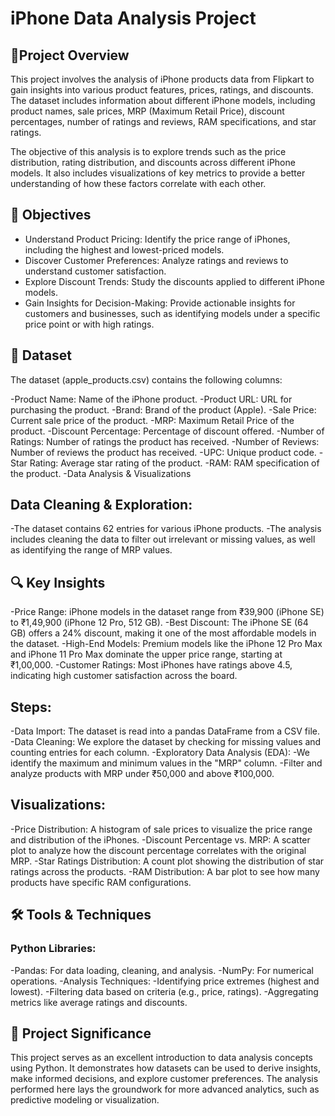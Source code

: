 # iPhone Data Analysis Project

## 📖Project Overview
This project involves the analysis of iPhone products data from Flipkart to gain insights into various product features, prices, ratings, and discounts. The dataset includes information about different iPhone models, including product names, sale prices, MRP (Maximum Retail Price), discount percentages, number of ratings and reviews, RAM specifications, and star ratings.

The objective of this analysis is to explore trends such as the price distribution, rating distribution, and discounts across different iPhone models. It also includes visualizations of key metrics to provide a better understanding of how these factors correlate with each other.

## 🎯 Objectives
- Understand Product Pricing: Identify the price range of iPhones, including the highest and lowest-priced models.
- Discover Customer Preferences: Analyze ratings and reviews to understand customer satisfaction.
- Explore Discount Trends: Study the discounts applied to different iPhone models.
- Gain Insights for Decision-Making: Provide actionable insights for customers and businesses, such as identifying models under a specific price point or with high ratings.

## 📂 Dataset
The dataset (apple_products.csv) contains the following columns:

-Product Name: Name of the iPhone product.
-Product URL: URL for purchasing the product.
-Brand: Brand of the product (Apple).
-Sale Price: Current sale price of the product.
-MRP: Maximum Retail Price of the product.
-Discount Percentage: Percentage of discount offered.
-Number of Ratings: Number of ratings the product has received.
-Number of Reviews: Number of reviews the product has received.
-UPC: Unique product code.
-Star Rating: Average star rating of the product.
-RAM: RAM specification of the product.
-Data Analysis & Visualizations

## Data Cleaning & Exploration:
-The dataset contains 62 entries for various iPhone products.
-The analysis includes cleaning the data to filter out irrelevant or missing values, as well as identifying the range of MRP values.

## 🔍 Key Insights
-Price Range: iPhone models in the dataset range from ₹39,900 (iPhone SE) to ₹1,49,900 (iPhone 12 Pro, 512 GB).
-Best Discount: The iPhone SE (64 GB) offers a 24% discount, making it one of the most affordable models in the dataset.
-High-End Models: Premium models like the iPhone 12 Pro Max and iPhone 11 Pro Max dominate the upper price range, starting at ₹1,00,000.
-Customer Ratings: Most iPhones have ratings above 4.5, indicating high customer satisfaction across the board.

## Steps:
-Data Import: The dataset is read into a pandas DataFrame from a CSV file.
-Data Cleaning: We explore the dataset by checking for missing values and counting entries for each column.
-Exploratory Data Analysis (EDA):
-We identify the maximum and minimum values in the "MRP" column.
-Filter and analyze products with MRP under ₹50,000 and above ₹100,000.

## Visualizations:
-Price Distribution: A histogram of sale prices to visualize the price range and distribution of the iPhones.
-Discount Percentage vs. MRP: A scatter plot to analyze how the discount percentage correlates with the original MRP.
-Star Ratings Distribution: A count plot showing the distribution of star ratings across the products.
-RAM Distribution: A bar plot to see how many products have specific RAM configurations.

## 🛠️ Tools & Techniques
### Python Libraries:
-Pandas: For data loading, cleaning, and analysis.
-NumPy: For numerical operations.
-Analysis Techniques:
-Identifying price extremes (highest and lowest).
-Filtering data based on criteria (e.g., price, ratings).
-Aggregating metrics like average ratings and discounts.

## 🚀 Project Significance
This project serves as an excellent introduction to data analysis concepts using Python. It demonstrates how datasets can be used to derive insights, make informed decisions, and explore customer preferences. The analysis performed here lays the groundwork for more advanced analytics, such as predictive modeling or visualization.

